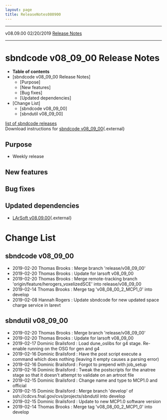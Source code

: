 ```yaml
---
layout: page
title: ReleaseNotes080900
---
```


  ----------- ------------ -- -- ------------------------------------------------------
  v08.09.00   02/20/2019         [Release Notes](ReleaseNotes080900.html)
  ----------- ------------ -- -- ------------------------------------------------------



sbndcode v08\_09\_00 Release Notes
======================================================================================

-   **Table of contents**
-   [sbndcode v08\_09\_00 Release
    Notes]
    -   [Purpose]
    -   [New features]
    -   [Bug fixes]
    -   [Updated dependencies]
-   [Change List]
    -   [sbndcode v08\_09\_00]
    -   [sbndutil v08\_09\_00]

[list of sbndcode
releases](List_of_SBND_code_releases.html)\
Download instructions for [sbndcode
v08\_09\_00](http://scisoft.fnal.gov/scisoft/bundles/sbnd/v08_09_00/sbndcode-v08_09_00.html){.external}



Purpose
----------------------------------

-   Weekly release



New features
--------------------------------------------



Bug fixes
--------------------------------------



Updated dependencies
------------------------------------------------------------

-   [LArSoft
    v08.09.00](https://cdcvs.fnal.gov/redmine/projects/larsoft/wiki/ReleaseNotes080900){.external}



Change List
==========================================



sbndcode v08\_09\_00
----------------------------------------------------------

-   2019-02-20 Thomas Brooks : Merge branch \'release/v08\_09\_00\'
-   2019-02-20 Thomas Brooks : Update for larsoft v08\_09\_00
-   2019-02-20 Thomas Brooks : Merge remote-tracking branch
    \'origin/feature/herogers\_voxelizedSCE\' into release/v08\_09\_00
-   2019-02-14 Thomas Brooks : Merge tag \'v08\_08\_00\_2\_MCP1\_0\'
    into develop
-   2019-02-08 Hannah Rogers : Update sbndcode for new updated space
    charge service in larevt



sbndutil v08\_09\_00
----------------------------------------------------------

-   2019-02-20 Thomas Brooks : Merge branch \'release/v08\_09\_00\'
-   2019-02-20 Thomas Brooks : Update for larsoft v08\_09\_00
-   2019-02-17 Dominic Brailsford : Load dune\_oslibs for g4 stage.
    Re-enable running on the OSG for gen and g4
-   2019-02-16 Dominic Brailsford : Have the post script execute a
    command which does nothing (leaving it empty causes a parsing error)
-   2019-02-16 Dominic Brailsford : Forgot to prepend with job\_setup
-   2019-02-16 Dominic Brailsford : Tweak the postscripts for the
    anatree stage so that it doesn\'t attempt to validate on an artroot
    file
-   2019-02-15 Dominic Brailsford : Change name and type to MCP1.0 and
    official
-   2019-02-15 Dominic Brailsford : Merge branch \'develop\' of
    ssh://cdcvs.fnal.gov/cvs/projects/sbndutil into develop
-   2019-02-15 Dominic Brailsford : Update to new MCP1.0 software
    version
-   2019-02-14 Thomas Brooks : Merge tag \'v08\_08\_00\_2\_MCP1\_0\'
    into develop
